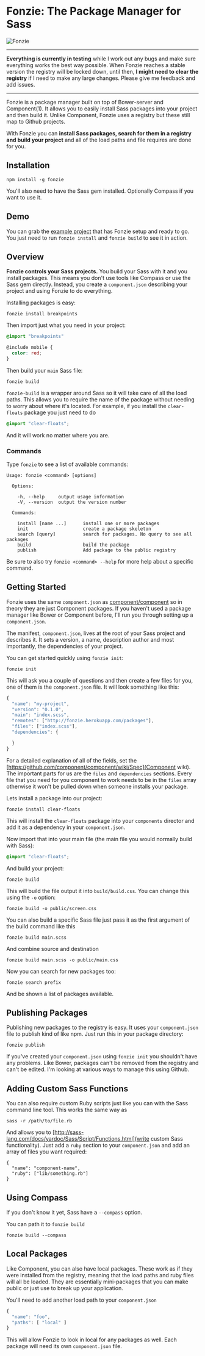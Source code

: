 # Fonzie: The Package Manager for Sass 

![Fonzie](http://www.mediabistro.com/fishbowldc/files/2010/12/fonzie_henry_winkler_happy_days.jpg)

---

**Everything is currently in testing** while I work out any bugs and make sure everything works the best
way possible. When Fonzie reaches a stable version the registry will be locked down, until then, **I might
need to clear the registry** if I need to make any large changes. Please give me feedback and add issues.

---

Fonzie is a package manager built on top of Bower-server and Component(1). It allows you to easily install
Sass packages into your project and then build it. Unlike Component, Fonzie uses a registry but these still
map to Github projects.

With Fonzie you can **install Sass packages, search for them in a registry and build your project** and all of
the load paths and file requires are done for you.

## Installation

```
npm install -g fonzie
```

You'll also need to have the Sass gem installed. Optionally Compass if you want to use it.

## Demo

You can grab the [example project](http://github.com/fonzie/example-project) that has Fonzie setup and ready to go. You
just need to run `fonzie install` and `fonzie build` to see it in action.

## Overview

**Fonzie controls your Sass projects.** You build your Sass with it and you install packages. This means you don't
use tools like Compass or use the Sass gem directly. Instead, you create a `component.json` describing your
project and using Fonzie to do everything.

Installing packages is easy:

```
fonzie install breakpoints
```

Then import just what you need in your project:

```scss
@import "breakpoints"

@include mobile {
  color: red;
}
```

Then build your `main` Sass file:

```
fonzie build
```

`fonzie-build` is a wrapper around Sass so it will take care of all the load paths. This allows you to require
the name of the package without needing to worry about where it's located. For example, if you install the `clear-floats`
package you just need to do

```scss
@import "clear-floats";
```

And it will work no matter where you are.

### Commands

Type `fonzie` to see a list of available commands:

```
Usage: fonzie <command> [options]

  Options:

    -h, --help     output usage information
    -V, --version  output the version number

  Commands:

    install [name ...]      install one or more packages
    init                    create a package skeleton
    search [query]          search for packages. No query to see all packages
    build                   build the package
    publish                 Add package to the public registry

```

Be sure to also try `fonzie <command> --help` for more help about a specific command.

## Getting Started

Fonzie uses the same `component.json` as [component/component](Component) so in theory they are just Component packages. 
If you haven't used a package manager like Bower or Component before, I'll run you through setting up a `component.json`.

The manifest, `component.json`, lives at the root of your Sass project and describes it. It sets a version, a name, description
author and most importantly, the dependencies of your project.

You can get started quickly using `fonzie init`:

```
fonzie init
```

This will ask you a couple of questions and then create a few files for you, one of them is the `component.json` file. It 
will look something like this:

```js
{
  "name": "my-project",
  "version": "0.1.0",
  "main": "index.scss",
  "remotes": ["http://fonzie.herokuapp.com/packages"],
  "files": ["index.scss"],
  "dependencies": {

  }
}

```

For a detailed explanation of all of the fields, set the [https://github.com/component/component/wiki/Spec](Component wiki).
The important parts for us are the `files` and `dependencies` sections. Every file that you need for you component
to work needs to be in the `files` array otherwise it won't be pulled down when someone installs your package.

Lets install a package into our project:

```
fonzie install clear-floats
```

This will install the `clear-floats` package into your `components` director and add it as a dependency in your `component.json`.

Now import that into your main file (the main file you would normally build with Sass):

```scss
@import "clear-floats";
```

And build your project:

```
fonzie build
```

This will build the file output it into `build/build.css`. You can change this using the `-o` option:

```
fonzie build -o public/screen.css
```

You can also build a specific Sass file just pass it as the first argument of the build command like this

```
fonzie build main.scss
```

And combine source and destination

```
fonzie build main.scss -o public/main.css
```

Now you can search for new packages too:

```
fonzie search prefix
```

And be shown a list of packages available.

## Publishing Packages

Publishing new packages to the registry is easy. It uses your `component.json` file to publish kind of like npm. Just
run this in your package directory:

```
fonzie publish
```

If you've created your `component.json` using `fonzie init` you shouldn't have any problems. Like Bower, packages can't
be removed from the registry and can't be edited. I'm looking at various ways to manage this using Github.


## Adding Custom Sass Functions

You can also require custom Ruby scripts just like you can with the Sass command line tool. This works the same way
as 

```
sass -r /path/to/file.rb
```

And allows you to [http://sass-lang.com/docs/yardoc/Sass/Script/Functions.html](write custom Sass functionality). Just
add a `ruby` section to your `component.json` and add an array of files you want required:

```
{
  "name": "component-name",
  "ruby": ["lib/something.rb"]
}
```

## Using Compass

If you don't know it yet, Sass have a `--compass` option.

You can path it to `fonzie build`

```
fonzie build --compass
```

## Local Packages

Like Component, you can also have local packages. These work as if they were installed from the registry, meaning
that the load paths and ruby files will all be loaded. They are essentially mini-packages that you can make public
or just use to break up your application.

You'll need to add another load path to your `component.json`

```js
{ 
  "name": "foo",
  "paths": [ "local" ]
}
```

This will allow Fonzie to look in local for any packages as well. Each package will need its own `component.json` file.

